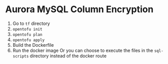 # Aurora MySQL Column Encryption

1. Go to `tf` directory
2. `opentofu init`
3. `opentofu plan`
4. `opentofu apply`
5. Build the Dockerfile
6. Run the docker image
Or you can choose to execute the files in the `sql-scripts` directory instead of the docker route
